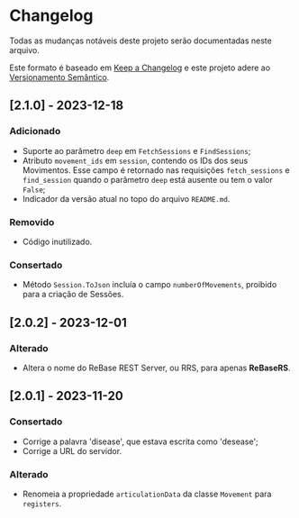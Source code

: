 # Changelog

Todas as mudanças notáveis deste projeto serão documentadas neste arquivo.

Este formato é baseado em [Keep a Changelog](https://keepachangelog.com/en/1.0.0/)
e este projeto adere ao [Versionamento Semântico](https://semver.org/spec/v2.0.0.html).

## [2.1.0] - 2023-12-18

### Adicionado
- Suporte ao parâmetro `deep` em `FetchSessions` e `FindSessions`;
- Atributo `movement_ids` em `session`, contendo os IDs dos seus Movimentos. Esse campo é retornado nas requisições `fetch_sessions` e `find_session` quando o parâmetro `deep` está ausente ou tem o valor `False`;
- Indicador da versão atual no topo do arquivo `README.md`.

### Removido
- Código inutilizado.

### Consertado
- Método `Session.ToJson` incluía o campo `numberOfMovements`, proibido para a criação de Sessões. 

## [2.0.2] - 2023-12-01

### Alterado
- Altera o nome do ReBase REST Server, ou RRS, para apenas **ReBaseRS**.

## [2.0.1] - 2023-11-20

### Consertado
- Corrige a palavra 'disease', que estava escrita como 'desease';
- Corrige a URL do servidor.

### Alterado
- Renomeia a propriedade `articulationData` da classe `Movement` para `registers`.
